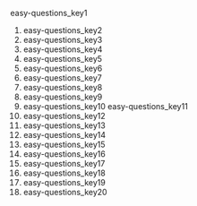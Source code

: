 easy-questions_key1
1. easy-questions_key2
2. easy-questions_key3
3. easy-questions_key4
4. easy-questions_key5
5. easy-questions_key6
6. easy-questions_key7
7. easy-questions_key8
8. easy-questions_key9
9. easy-questions_key10
easy-questions_key11
1. easy-questions_key12
2. easy-questions_key13
3. easy-questions_key14
4. easy-questions_key15
5. easy-questions_key16
6. easy-questions_key17
7. easy-questions_key18
8. easy-questions_key19
9. easy-questions_key20
